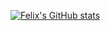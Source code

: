 [![Felix's GitHub stats](https://github-readme-stats.vercel.app/api?username=clinthof)](https://github.com/clinthof/github-readme-stats)
